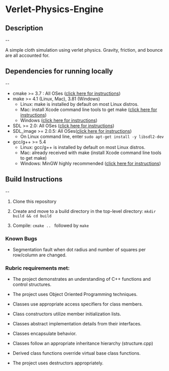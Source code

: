 # Verlet-Physics-Engine 

## Description

--

A simple cloth simulation using verlet physics. Gravity, friction, and bounce are all accounted for.


## Dependencies for running locally

--

- cmake >= 3.7 : All OSes ([click here for instructions](https://cmake.org/install/))
- make >= 4.1 (Linux, Mac), 3.81 (Windows)
    - Linux: make is installed by default on most Linux distros.
    - Mac: install Xcode command line tools to get make ([click here for instructions](https://developer.apple.com/xcode/features/))
    - Windows ([click here for instructions](https://developer.apple.com/xcode/features/))
- SDL >= 2.0: All OSes ([click here for instructions](https://wiki.libsdl.org/Installation))
- SDL_image >= 2.0.5: All OSes([click here for instructions](https://www.libsdl.org/projects/SDL_image/))
    - On Linux command line, enter ``sudo apt-get install -y libsdl2-dev``
- gcc/g++ >= 5.4
    - Linux: gcc/g++ is installed by default on most Linux distros.
    - Mac: already received with make (install Xcode command line tools to get make)
    - Windows: MinGW highly recommended ([click here for instructions](http://www.mingw.org/))


## Build Instructions

--

1. Clone this repository

2. Create and move to a build directory in the top-level directory: `mkdir build && cd build`

3. Compile: `cmake .. ` followed by `make`


### Known Bugs

- Segmentation fault when dot radius and number of squares per row/column are changed.

### Rubric requirements met:

- The project demonstrates an understanding of C++ functions and control structures.

- The project uses Object Oriented Programming techniques.

- Classes use appropriate access specifiers for class members.

- Class constructors utilize member initialization lists.

- Classes abstract implementation details from their interfaces.

- Classes encapsulate behavior.

- Classes follow an appropriate inheritance hierarchy (structure.cpp)

- Derived class functions override virtual base class functions.

- The project uses destructors appropriately.

